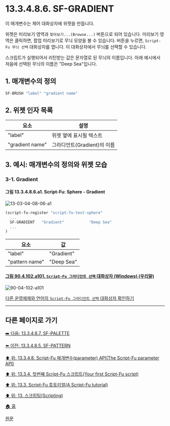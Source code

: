 # 13.3.4.8.6. SF-GRADIENT
이 매개변수는 제어 대화상자에 위젯을 만듭니다.

위젯은 미리보기 영역과 `찾아보기...(Browse...)` 버튼으로 되어 있습니다. 미리보기 영역은 클릭하면, 팝업 미리보기로 무늬 모양을 볼 수 있습니다. 버튼을 누르면, `Script-Fu 무늬 선택` 대화상자를 엽니다. 이 대화상자에서 무늬를 선택할 수 있습니다.

스크립트가 실행되어서 리턴받는 값은 문자열로 된 무늬의 이름입니다. 아래 예시에서 처음에 선택된 무늬의 이름은 "Deep Sea"입니다.

## 1. 매개변수의 정의

```scheme
SF-BRUSH "label" "gradient name"
```

## 2. 위젯 인자 목록

|요소|설명|
|---|---|
|"label"|위젯 옆에 표시될 텍스트|
|"gradient name"|그라디언트(Gradient)의 이름|

## 3. 예시: 매개변수의 정의와 위젯 모습
### 3-1. Gradient
#### 그림 13.3.4.8.6.a1. Script-Fu: Sphere - Gradient
![13-03-04-08-06-a1](https://github.com/wonder13662/gimp/assets/15767104/26c90669-a004-40cc-9232-28774b53e4dc)

```scheme
(script-fu-register "script-fu-test-sphere"
  ...
  SF-GRADIENT   "Gradient"           "Deep Sea"
  ...
)
```

|요소|값|
|---|---|
|"label"|"Gradient"|
|"pattern name"|"Deep Sea"|

<a id="90-04-101-a101"></a>

#### [그림 90.4.102.a101. `Script-Fu 그라디언트 선택` 대화상자 (Windows) (우리말)](./90-04-102-script_fu_gradient_selection.md#90-04-101-a101)
![90-04-102-a101](https://github.com/wonder13662/gimp/assets/15767104/048b42ca-5ec3-4583-9bc6-5f70a8addc23)

[다른 운영체제와 언어의 `Script-Fu 그라디언트 선택` 대화상자 확인하기](./90-04-102-script_fu_gradient_selection.md#90-04-101-a102)

***

## 다른 페이지로 가기

[➡️ 다음: 13.3.4.8.7. SF-PALETTE](./13-03-04-08-07-sf_palette.md)

[⬅️ 이전: 13.3.4.8.5. SF-PATTERN](./13-03-04-08-05-sf_pattern.md)

[⬆️ 위: 13.3.4.8. Script-Fu 매개변수(parameter) API(The Script-Fu parameter API)](./13-03-04-08-00-the_script_fu_parameter_api.md)

[⬆️ 위: 13.3.4. 첫번째 Script-Fu 스크립트(Your first Script-Fu script)](./13-03-04-00-your-first-script-fu-script.md)

[⬆️ 위: 13.3. Script-Fu 튜토리얼(A Script-Fu tutorial)](./13-03-00-a-script-fu-tutorial.md)

[⬆️ 위: 13. 스크립팅(Scripting)](./13-00-scripting.md)

[🏠 홈](./00-home.md)

[원문](https://docs.gimp.org/2.10/ko/gimp-using-script-fu-tutorial-first-script.html#gimp-using-script-fu-api)